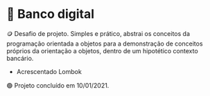 # 🏦 Banco digital

🪙 Desafio de projeto. Simples e prático, abstrai os conceitos da programação orientada a objetos para a 
demonstração de conceitos próprios da orientação a objetos, dentro de um hipotético contexto bancário.  
- Acrescentado Lombok

🟢 Projeto concluído em 10/01/2021.


